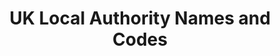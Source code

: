 ---
schema: default
title: UK Local Authority Names and Codes
organization: mySociety
notes: >-
  A list of all Local Authorities in the UK, along with the codes which refer to
  them under various coding systems. Use to combine data published by different
  sources. 
resources:
  - name: Local Authority Names and Codes
    url: >-
      https://raw.githubusercontent.com/ajparsons/uk_local_authority_names_and_codes/master/uk_local_authorities.csv
    format: csv
  - name: Messy Names Lookup
    url: >-
      https://raw.githubusercontent.com/ajparsons/uk_local_authority_names_and_codes/master/uk_local_authority_messy_lookup.csv
    format: csv
license: ''
category:
  - Groups & Bodies
  - United Kingdom
  - '#GE2017'
maintainer: Alex Parsons
maintainer_email: alex.parsons@mysociety.org
last_modified: ''
more_info: ''
---